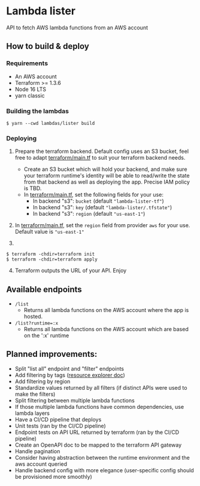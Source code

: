 # Lambda lister

API to fetch AWS lambda functions from an AWS account

## How to build & deploy

### Requirements

- An AWS account
- Terraform >= 1.3.6
- Node 16 LTS
- yarn classic

### Building the lambdas

```
$ yarn --cwd lambdas/lister build
```

### Deploying

1. Prepare the terraform backend. Default config uses an S3 bucket, feel free to adapt [terraform/main.tf](./terraform/main.tf) to suit your terraform backend needs.

   - Create an S3 bucket which will hold your backend, and make sure your terraform runtime's identity will be able to read/write the state from that backend as well as deploying the app. Precise IAM policy is TBD.
   - In [terraform/main.tf](./terraform/main.tf), set the following fields for your use:
     - In backend "s3": `bucket` (default `"lambda-lister-tf"`)
     - In backend "s3": `key` (default `"lambda-lister/.tfstate"`)
     - In backend "s3": `region` (default `"us-east-1"`)

2. In [terraform/main.tf](./terraform/main.tf), set the `region` field from provider `aws` for your use. Default value is `"us-east-1"`
3.

```
$ terraform -chdir=terraform init
$ terraform -chdir=terraform apply
```

4. Terraform outputs the URL of your API. Enjoy

## Available endpoints

- `/list`
  - Returns all lambda functions on the AWS account where the app is hosted.
- `/list?runtime=:x`
  - Returns all lambda functions on the AWS account which are based on the ':x' runtime

## Planned improvements:

- Split "list all" endpoint and "filter" endpoints
- Add filtering by tags ([resource explorer doc](https://docs.aws.amazon.com/AWSJavaScriptSDK/v3/latest/clients/client-resource-explorer-2/index.html))
- Add filtering by region
- Standardize values returned by all filters (if distinct APIs were used to make the filters)
- Split filtering between multiple lambda functions
- If those multiple lambda functions have common dependencies, use lambda layers
- Have a CI/CD pipeline that deploys
- Unit tests (ran by the CI/CD pipeline)
- Endpoint tests on API URL returned by terraform (ran by the CI/CD pipeline)
- Create an OpenAPI doc to be mapped to the terraform API gateway
- Handle pagination
- Consider having abstraction between the runtime environment and the aws account queried
- Handle backend config with more elegance (user-specific config should be provisioned more smoothly)
